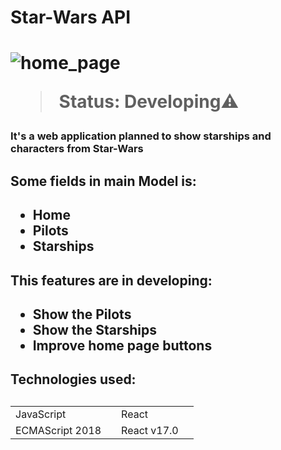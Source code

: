 <h1> Star-Wars API <h1/> 

![home_page](https://user-images.githubusercontent.com/85200731/177422018-a6099d54-4a9a-4ed8-a30e-76b0787bbe71.png)

> Status: Developing⚠️

<h3> It's a web application planned to show starships and characters from Star-Wars <h3/> 

<h2> Some fields in main Model is:  <h2/> 

+ Home
+ Pilots
+ Starships 

<h2> This features are in developing: <h2/> 

- Show the Pilots 
- Show the Starships 
- Improve home page buttons 

<h2> Technologies used: <h2/> 
<table> 
  <tr> 
    <td> 
      JavaScript
    <td/> 
    <td>
      React
    <td/>
  <tr/>
  <tr> 
    <td> 
      ECMAScript 2018
    <td/>
    <td> 
      React v17.0
    <td/>
  <tr/>
<table/>
